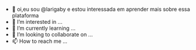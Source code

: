 - 👋 oi,eu sou @larigaby e estou interessada em aprender mais sobre essa plataforma
- 👀 I’m interested in ...
- 🌱 I’m currently learning ...
- 💞️ I’m looking to collaborate on ...
- 📫 How to reach me ...

<!---
larigaby/larigaby is a ✨ special ✨ repository because its `README.md` (this file) appears on your GitHub profile.
You can click the Preview link to take a look at your changes.
--->
